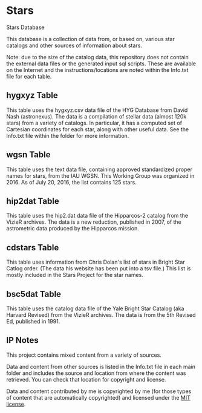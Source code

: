 # Stars
Stars Database

This database is a collection of data from, or based on, various star catalogs
and other sources of information about stars.

Note: due to the size of the catalog data, this repository does not contain
the external data files or the generated input sql scripts. These are available
on the Internet and the instructions/locations are noted within the Info.txt
file for each table.

hygxyz Table
------------
This table uses the hygxyz.csv data file of the HYG Database from David Nash
(astronexus). The data is a compilation of stellar data (almost 120k stars)
from a variety of catalogs. In particular, it has a computed set of Cartesian
coordinates for each star, along with other useful data. See the Info.txt file
within the folder for more information.

wgsn Table
----------
This table uses the text data file, containing approved standardized proper
names for stars, from the IAU WGSN. This Working Group was organized in 2016.
As of July 20, 2016, the list contains 125 stars.

hip2dat Table
-------------
This table uses the hip2.dat data file of the Hipparcos-2 catalog from the
VizieR archives. The data is a new reduction, published in 2007, of the
astrometric data produced by the Hipparcos mission.

cdstars Table
-------------
This table uses information from Chris Dolan's list of stars in Bright Star
Catlog order. (The data his website has been put into a tsv file.) This list
is mostly included in the Stars Project for the star names.

bsc5dat Table
-------------
This table uses the catalog data file of the Yale Bright Star Catalog (aka
Harvard Revised) from the VizieR archives. The data is from the 5th Revised Ed,
published in 1991.

IP Notes
--------
This project contains mixed content from a variety of sources.

Data and content from other sources is listed in the Info.txt file in each
main folder and includes the source and location from where the content was
retrieved. You can check that location for copyright and license.

Data and content contributed by me is copyrighted by me (for those types of
content that are automatically copyrighted) and licensed under the
[MIT license](http://opensource.org/licenses/mit-license.php).
